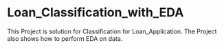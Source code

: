 # Loan_Classification_with_EDA
This Project is solution for Classification for Loan_Application. The Project also shows how to perform EDA on data. 
